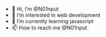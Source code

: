 - 👋 Hi, I’m @N01nput
- 👀 I’m interested in web development
- 🌱 I’m currently learning javascript
- 📫 How to reach me @N01nput

<!---
N01nput/N01nput is a ✨ special ✨ repository because its `README.md` (this file) appears on your GitHub profile.
You can click the Preview link to take a look at your changes.
--->
